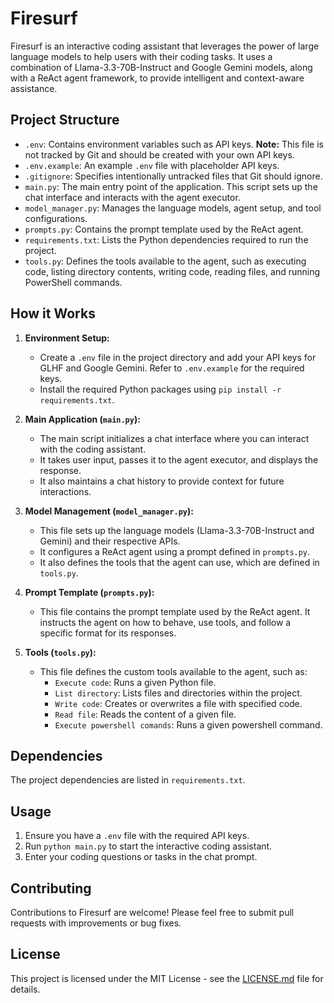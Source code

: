 # Firesurf

Firesurf is an interactive coding assistant that leverages the power of large language models to help users with their coding tasks. It uses a combination of Llama-3.3-70B-Instruct and Google Gemini models, along with a ReAct agent framework, to provide intelligent and context-aware assistance.

## Project Structure

- `.env`: Contains environment variables such as API keys. **Note:** This file is not tracked by Git and should be created with your own API keys.
- `.env.example`: An example `.env` file with placeholder API keys.
- `.gitignore`: Specifies intentionally untracked files that Git should ignore.
- `main.py`: The main entry point of the application. This script sets up the chat interface and interacts with the agent executor.
- `model_manager.py`: Manages the language models, agent setup, and tool configurations.
- `prompts.py`: Contains the prompt template used by the ReAct agent.
- `requirements.txt`: Lists the Python dependencies required to run the project.
- `tools.py`: Defines the tools available to the agent, such as executing code, listing directory contents, writing code, reading files, and running PowerShell commands.

## How it Works

1. **Environment Setup:**
   - Create a `.env` file in the project directory and add your API keys for GLHF and Google Gemini. Refer to `.env.example` for the required keys.
   - Install the required Python packages using `pip install -r requirements.txt`.

2. **Main Application (`main.py`):**
   - The main script initializes a chat interface where you can interact with the coding assistant.
   - It takes user input, passes it to the agent executor, and displays the response.
   - It also maintains a chat history to provide context for future interactions.

3. **Model Management (`model_manager.py`):**
   - This file sets up the language models (Llama-3.3-70B-Instruct and Gemini) and their respective APIs.
   - It configures a ReAct agent using a prompt defined in `prompts.py`.
   - It also defines the tools that the agent can use, which are defined in `tools.py`.

4. **Prompt Template (`prompts.py`):**
    - This file contains the prompt template used by the ReAct agent. It instructs the agent on how to behave, use tools, and follow a specific format for its responses.

5. **Tools (`tools.py`):**
   - This file defines the custom tools available to the agent, such as:
     - `Execute code`: Runs a given Python file.
     - `List directory`: Lists files and directories within the project.
     - `Write code`: Creates or overwrites a file with specified code.
     - `Read file`: Reads the content of a given file.
     - `Execute powershell comands`: Runs a given powershell command.

## Dependencies

The project dependencies are listed in `requirements.txt`.

## Usage

1. Ensure you have a `.env` file with the required API keys.
2. Run `python main.py` to start the interactive coding assistant.
3. Enter your coding questions or tasks in the chat prompt.

## Contributing

Contributions to Firesurf are welcome! Please feel free to submit pull requests with improvements or bug fixes.

## License

This project is licensed under the MIT License - see the [LICENSE.md](LICENSE.md) file for details.
